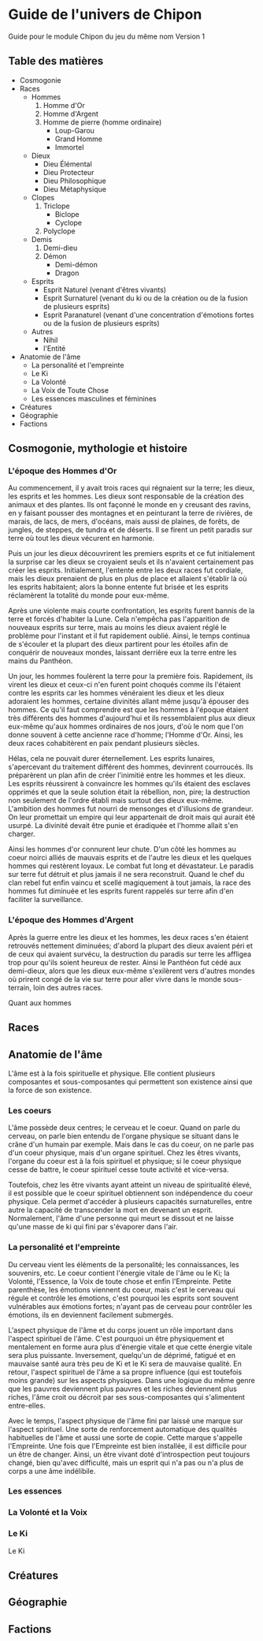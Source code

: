 # Guide de l'univers de Chipon
Guide pour le module Chipon du jeu du même nom
Version 1

## Table des matières
* Cosmogonie
* Races
    + Hommes
        1. Homme d'Or
        2. Homme d'Argent
        3. Homme de pierre (homme ordinaire)
            - Loup-Garou
            - Grand Homme
            - Immortel
    + Dieux
        - Dieu Élémental
        - Dieu Protecteur
        - Dieu Philosophique
        - Dieu Métaphysique
    + Clopes
        1. Triclope
            - Biclope
            - Cyclope
        2. Polyclope
    + Demis
        1. Demi-dieu
        2. Démon
            - Demi-démon
            - Dragon
    + Esprits
        - Esprit Naturel (venant d'êtres vivants)
        - Esprit Surnaturel (venant du ki ou de la création ou de la fusion de plusieurs esprits)
        - Esprit Paranaturel (venant d'une concentration d'émotions fortes ou de la fusion de plusieurs esprits)
    + Autres
        - Nihil
        - l'Entité
* Anatomie de l'âme
    + La personalité et l'empreinte
    + Le Ki
    + La Volonté
    + La Voix de Toute Chose
    + Les essences masculines et féminines
* Créatures
* Géographie
* Factions
## Cosmogonie, mythologie et histoire
### L'époque des Hommes d'Or
Au commencement, il y avait trois races qui régnaient sur la terre; les dieux, les esprits et les hommes. Les dieux sont responsable de la création des animaux et des plantes. Ils ont façonné le monde en y creusant des ravins, en y faisant pousser des montagnes et en peinturant la terre de rivières, de marais, de lacs, de mers, d'océans, mais aussi de plaines, de forêts, de jungles, de steppes, de tundra et de déserts. Il se firent un petit paradis sur terre où tout les dieux vécurent en harmonie.

Puis un jour les dieux découvrirent les premiers esprits et ce fut initialement la surprise car les dieux se croyaient seuls et ils n'avaient certainement pas créer les esprits. Initialement, l'entente entre les deux races fut cordiale, mais les dieux prenaient de plus en plus de place et allaient s'établir là où les esprits habitaient; alors la bonne entente fut brisée et les esprits réclamèrent la totalité du monde pour eux-même.

Après une violente mais courte confrontation, les esprits furent bannis de la terre et forcés d'habiter la Lune. Cela n'empêcha pas l'apparition de nouveaux esprits sur terre, mais au moins les dieux avaient réglé le problème pour l'instant et il fut rapidement oublié. Ainsi, le temps continua de s'écouler et la plupart des dieux partirent pour les étoiles afin de conquérir de nouveaux mondes, laissant derriêre eux la terre entre les mains du Panthéon.

Un jour, les hommes foulèrent la terre pour la première fois. Rapidement, ils virent les dieux et ceux-ci n'en furent point choqués comme ils l'étaient contre les esprits car les hommes vénéraient les dieux et les dieux adoraient les hommes, certaine divinités allant même jusqu'à épouser des hommes. Ce qu'il faut comprendre est que les hommes à l'époque étaient très différents des hommes d'aujourd'hui et ils ressemblaient plus aux dieux eux-même qu'aux hommes ordinaires de nos jours, d'où le nom que l'on donne souvent à cette ancienne race d'homme; l'Homme d'Or. Ainsi, les deux races cohabitèrent en paix pendant plusieurs siècles.

Hélas, cela ne pouvait durer éternellement. Les esprits lunaires, s'apercevant du traitement différent des hommes, devinrent courroucés. Ils préparèrent un plan afin de créer l'inimitié entre les hommes et les dieux. Les esprits réussirent à convaincre les hommes qu'ils étaient des esclaves opprimés et que la seule solution était la rébellion, non, pire; la destruction non seulement de l'ordre établi mais surtout des dieux eux-même. L'ambition des hommes fut nourri de mensonges et d'illusions de grandeur. On leur promettait un empire qui leur appartenait de droit mais qui aurait été usurpé. La divinité devait être punie et éradiquée et l'homme allait s'en charger.

Ainsi les hommes d'or connurent leur chute. D'un côté les hommes au coeur noirci alliés de mauvais esprits et de l'autre les dieux et les quelques hommes qui restèrent loyaux. Le combat fut long et dévastateur. Le paradis sur terre fut détruit et plus jamais il ne sera reconstruit. Quand le chef du clan rebel fut enfin vaincu et scellé magiquement à tout jamais, la race des hommes fut diminuée et les esprits furent rappelés sur terre afin d'en faciliter la surveillance.

### L'époque des Hommes d'Argent
Après la guerre entre les dieux et les hommes, les deux races s'en étaient retrouvés nettement diminuées; d'abord la plupart des dieux avaient péri et de ceux qui avaient survécu, la destruction du paradis sur terre les affligea trop pour qu'ils soient heureux de rester. Ainsi le Panthéon fut cédé aux demi-dieux, alors que les dieux eux-même s'exilèrent vers d'autres mondes où prirent congé de la vie sur terre pour aller vivre dans le monde sous-terrain, loin des autres races.

Quant aux hommes
## Races
## Anatomie de l'âme
L'âme est à la fois spirituelle et physique. Elle contient plusieurs composantes et sous-composantes qui permettent son existence ainsi que la force de son existence.

### Les coeurs
L'âme possède deux centres; le cerveau et le coeur. Quand on parle du cerveau, on parle bien entendu de l'organe physique se situant dans le crâne d'un humain par exemple. Mais dans le cas du coeur, on ne parle pas d'un coeur physique, mais d'un organe spirituel. Chez les êtres vivants, l'organe du coeur est à la fois spirituel et physique; si le coeur physique cesse de battre, le coeur spirituel cesse toute activité et vice-versa.

Toutefois, chez les être vivants ayant atteint un niveau de spiritualité élevé, il est possible que le coeur spirituel obtiennent son indépendence du coeur physique. Cela permet d'accéder à plusieurs capacités surnaturelles, entre autre la capacité de transcender la mort en devenant un esprit. Normalement, l'âme d'une personne qui meurt se dissout et ne laisse qu'une masse de ki qui fini par s'évaporer dans l'air.

### La personalité et l'empreinte
Du cerveau vient les éléments de la personalité; les connaissances, les souvenirs, etc. Le coeur contient l'énergie vitale de l'âme ou le Ki; la Volonté, l'Essence, la Voix de toute chose et enfin l'Empreinte. Petite parenthèse, les émotions viennent du coeur, mais c'est le cerveau qui régule et contrôle les émotions, c'est pourquoi les esprits sont souvent vulnérables aux émotions fortes; n'ayant pas de cerveau pour contrôler les émotions, ils en deviennent facilement submergés.

L'aspect physique de l'âme et du corps jouent un rôle important dans l'aspect spirituel de l'âme. C'est pourquoi un être physiquement et mentalement en forme aura plus d'énergie vitale et que cette énergie vitale sera plus puissante. Inversement, quelqu'un de déprimé, fatigué et en mauvaise santé aura très peu de Ki et le Ki sera de mauvaise qualité. En retour, l'aspect spirituel de l'âme a sa propre influence (qui est toutefois moins grande) sur les aspects physiques. Dans une logique du même genre que les pauvres deviennent plus pauvres et les riches deviennent plus riches, l'âme croit ou décroit par ses sous-composantes qui s'alimentent entre-elles.

Avec le temps, l'aspect physique de l'âme fini par laissé une marque sur l'aspect spirituel. Une sorte de renforcement automatique des qualités habituelles de l'âme et aussi une sorte de copie. Cette marque s'appelle l'Empreinte. Une fois que l'Empreinte est bien installée, il est difficile pour un être de changer. Ainsi, un être vivant doté d'introspection peut toujours changé, bien qu'avec difficulté, mais un esprit qui n'a pas ou n'a plus de corps a une âme indélibile.

### Les essences
### La Volonté et la Voix
### Le Ki
Le Ki
## Créatures
## Géographie
## Factions
